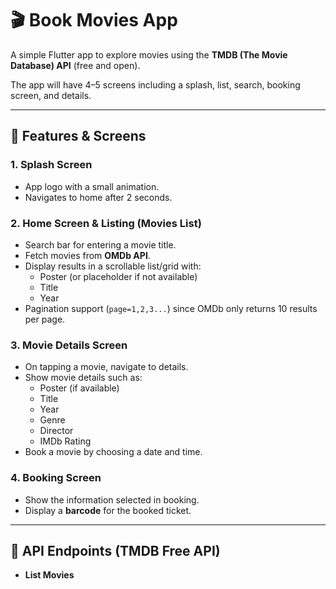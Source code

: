 # 🎬 Book Movies App

A simple Flutter app to explore movies using the **TMDB (The Movie Database) API** (free and open).

The app will have 4–5 screens including a splash, list, search, booking screen, and details.

---

## 🔹 Features & Screens

### 1. Splash Screen
- App logo with a small animation.
- Navigates to home after 2 seconds.

### 2. Home Screen & Listing (Movies List)
- Search bar for entering a movie title.
- Fetch movies from **OMDb API**.
- Display results in a scrollable list/grid with:
  - Poster (or placeholder if not available)
  - Title
  - Year
- Pagination support (`page=1,2,3...`) since OMDb only returns 10 results per page.

### 3. Movie Details Screen
- On tapping a movie, navigate to details.
- Show movie details such as:
  - Poster (if available)
  - Title
  - Year
  - Genre
  - Director
  - IMDb Rating
- Book a movie by choosing a date and time.

### 4. Booking Screen
- Show the information selected in booking.
- Display a **barcode** for the booked ticket.

---

## 🔹 API Endpoints (TMDB Free API)

- **List Movies**  
